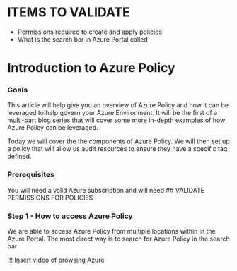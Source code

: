# ITEMS TO VALIDATE
- Permissions required to create and apply policies
- What is the search bar in Azure Portal called

# Introduction to Azure Policy 

### Goals 
This article will help give you an overview of Azure Policy and how it can be leveraged to help govern your Azure Environment.  It will be the first of a multi-part blog series that will cover some more in-depth examples of how Azure Policy can be leveraged.    

Today we will cover the the components of Azure Policy.  We will then set up a policy that will allow us audit resources to ensure they have a specific tag defined. 

### Prerequisites
You will need a valid Azure subscription and will need ## VALIDATE PERMISSIONS FOR POLICIES

### Step 1 - How to access Azure Policy
We are able to access Azure Policy from multiple locations within in the Azure Portal.   The most direct way is to search for Azure Policy in the search bar

!!! Insert video of browsing Azure 